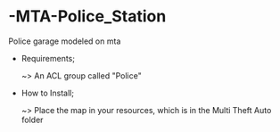 # -MTA-Police_Station

Police garage modeled on mta


 - Requirements;
 
   ~> An ACL group called "Police"

 - How to Install;
 
   ~> Place the map in your resources, which is in the Multi Theft Auto folder

   
